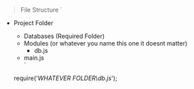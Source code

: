 

> File Structure
`
* Project Folder<br>
  - Databases (Required Folder)<br>
  - Modules (or whatever you name this one it doesnt matter)<br>
    - db.js<br>
  - main.js<br>
  `
  
  require('*WHATEVER FOLDER\db.js*');
  
  
